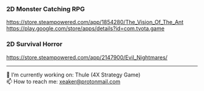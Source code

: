 ###  2D Monster Catching RPG 
 https://store.steampowered.com/app/1854280/The_Vision_Of_The_Ant  
 https://play.google.com/store/apps/details?id=com.tvota.game  

### 2D Survival Horror  
https://store.steampowered.com/app/2147900/Evil_Nightmares/

---
🌱 I’m currently working on: Thule (4X Strategy Game)  
📫 How to reach me: xeaker@protonmail.com

